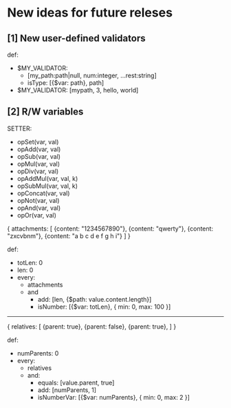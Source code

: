 New ideas for future releses
============================

[1] New user-defined validators
-----------------------------------------

def:
  - $MY_VALIDATOR:
    - [my_path:path|null, num:integer, ...rest:string]
    - isType: [{$var: path}, path]
  - $MY_VALIDATOR: [mypath, 3, hello, world]

[2] R/W variables
-----------------------------------------
SETTER:
- opSet(var, val)
- opAdd(var, val)
- opSub(var, val)
- opMul(var, val)
- opDiv(var, val)
- opAddMul(var, val, k)
- opSubMul(var, val, k)
- opConcat(var, val)
- opNot(var, val)
- opAnd(var, val)
- opOr(var, val)

{
  attachments: [
    {content: "1234567890"},
    {content: "qwerty"},
    {content: "zxcvbnm"},
    {content: "a b c d e f g h i"}
  ]
}   

def:
  - totLen: 0
  - len: 0
  - every:
    - attachments
    - and
      - add: [len, {$path: value.content.length}]
      - isNumber: [{$var: totLen}, { min: 0, max: 100 }]
    
--------------------------
    
{
  relatives: [
    {parent: true},
    {parent: false},
    {parent: true},
  ]
}   

def:
  - numParents: 0
  - every:
    - relatives
    - and:
      - equals: [value.parent, true] 
      - add: [numParents, 1]
      - isNumberVar: [{$var: numParents}, { min: 0, max: 2 }]
